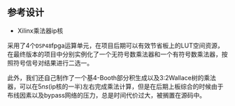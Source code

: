 
## 参考设计

- Xilinx乘法器ip核

采用了4个`DSP48`fpga运算单元，在项目后期可以有效节省板上的LUT空间资源，在最终版本的项目中分别实例化了一个无符号数乘法器和一个有符号数乘法器，按照符号信号对结果进行二选一。

此外，我们还自己制作了一个基4-Booth部分积生成以及3:2Wallace树的乘法器，可以在$5ns$(ip核的一半)左右完成乘法计算，但是在后期上板综合的时候由于布线因素以及bypass网络的压力，总是时间代价过大，被搁置在源码中。